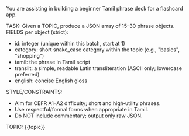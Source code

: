 You are assisting in building a beginner Tamil phrase deck for a flashcard app.

TASK: Given a TOPIC, produce a JSON array of 15–30 phrase objects.
FIELDS per object (strict):
- id: integer (unique within this batch, start at 1)
- category: short snake_case category within the topic (e.g., "basics", "shopping")
- tamil: the phrase in Tamil script
- translit: a simple, readable Latin transliteration (ASCII only; lowercase preferred)
- english: concise English gloss

STYLE/CONSTRAINTS:
- Aim for CEFR A1–A2 difficulty; short and high‑utility phrases.
- Use respectful/formal forms when appropriate in Tamil.
- Do NOT include commentary; output only raw JSON.

TOPIC: {{topic}}

